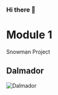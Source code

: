 ### Hi there 👋



# Module 1
Snowman Project

## Dalmador 
![Dalmador](https://www.petguide.com/wp-content/uploads/2017/04/dalmador.jpg)
